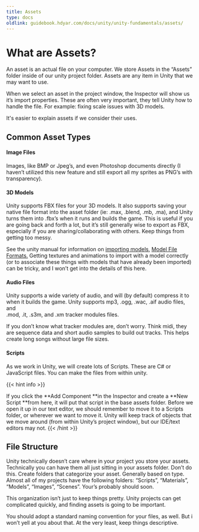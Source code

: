 ```yaml
---
title: Assets
type: docs
oldlink: guidebook.hdyar.com/docs/unity/unity-fundamentals/assets/
---
```

# What are Assets?
An asset is an actual file on your computer. We store Assets in the &#8220;Assets&#8221; folder inside of our unity project folder. Assets are any item in Unity that we may want to use.

When we select an asset in the project window, the Inspector will show us it&#8217;s import properties. These are often very important, they tell Unity how to handle the file. For example: fixing scale issues with 3D models.

It's easier to explain assets if we consider their uses.

## Common Asset Types

#### Image Files

Images, like BMP or Jpeg&#8217;s, and even Photoshop documents directly (I haven&#8217;t utilized this new feature and still export all my sprites as PNG&#8217;s with transparency).

#### 3D Models

Unity supports FBX files for your 3D models. It also supports saving your native file format into the asset folder (ie: .max, .blend, .mb, .ma), and Unity turns them into .fbx&#8217;s when it runs and builds the game. This is useful if you are going back and forth a lot, but it&#8217;s still generally wise to export as FBX, especially if you are sharing/collaborating with others. Keep things from getting too messy.

See the unity manual for information on [importing models](https://docs.unity3d.com/Manual/ImportingModelFiles.html), [Model File Formats.](https://docs.unity3d.com/Manual/3D-formats.html) Getting textures and animations to import with a model correctly (or to associate these things with models that have already been imported) can be tricky, and I won&#8217;t get into the details of this here.

#### Audio Files

Unity supports a wide variety of audio, and will (by default) compress it to when it builds the game. Unity supports mp3, .ogg, .wac, .aif audio files, and  
.mod, .it, .s3m, and .xm tracker modules files.

If you don&#8217;t know what tracker modules are, don&#8217;t worry. Think midi, they are sequence data and short audio samples to build out tracks. This helps create long songs without large file sizes.

#### Scripts

As we work in Unity, we will create lots of Scripts. These are C# or JavaScript files. You can make the files from within unity.

{{< hint info >}}

If you click the **Add Component **in the Inspector and create a **New Script **from here, it will put that script in the base assets folder. Before we open it up in our text editor, we should remember to move it to a Scripts folder, or wherever we want to move it. Unity will keep track of objects that we move around (from within Unity&#8217;s project window), but our IDE/text editors may not.
{{< /hint >}}

## File Structure

Unity technically doesn&#8217;t care where in your project you store your assets. Technically you can have them all just sitting in your assets folder. Don&#8217;t do this. Create folders that categorize your asset. Generally based on type. Almost all of my projects have the following folders: &#8220;Scripts&#8221;, &#8220;Materials&#8221;, &#8220;Models&#8221;, &#8220;Images&#8221;, &#8220;Scenes&#8221;. Your&#8217;s probably should soon.

This organization isn&#8217;t just to keep things pretty. Unity projects can get complicated quickly, and finding assets is going to be important.

You should adopt a standard naming convention for your files, as well. But i won&#8217;t yell at you about that. At the very least, keep things descriptive.
